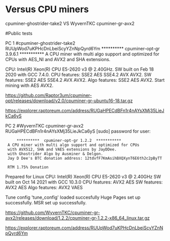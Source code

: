 # Versus CPU miners


cpuminer-ghostrider-take2 VS  WyvernTKC cpuminer-gr-avx2


#Public tests

PC 1
#cpuminer-ghostrider-take2 RUUpWod7uKPHcDnLbeiScyYZnNpQyrd6Ym
**********  cpuminer-opt-gr 3.9.6.1  *********** 
     A CPU miner with multi algo support and optimized for CPUs
     with AES_NI and AVX2 and SHA extensions.
     
CPU: Intel(R) Xeon(R) CPU E5-2620 v3 @ 2.40GHz.
SW built on Feb 18 2020 with GCC 7.4.0.
CPU features: SSE2 AES SSE4.2 AVX AVX2.
SW features: SSE2 AES SSE4.2 AVX AVX2.
Algo features: SSE2 AES AVX2.
Start mining with AES AVX2.

https://github.com/Raptor3um/cpuminer-opt/releases/download/v2.0/cpuminer-gr-ubuntu16-18.tar.gz

https://explorer.raptoreum.com/address/RUGaHPECdBFn1r4nAYsXMj35LieJkCa6yS








PC 2
#WyvernTKC cpuminer-gr-avx2 RUGaHPECdBFn1r4nAYsXMj35LieJkCa6yS
[sudo] password for user: 

         **********  cpuminer-opt-gr 1.2.2  *********** 
     A CPU miner with multi algo support and optimized for CPUs
     with AVX512, SHA and VAES extensions by JayDDee.
     with Ghostrider Algo by Ausminer & Delgon.
     Jay D Dee's BTC donation address: 12tdvfF7KmAsihBXQXynT6E6th2c2pByTT

     RTM 1.75% Donation

Prepared for Linux
CPU: Intel(R) Xeon(R) CPU E5-2620 v3 @ 2.40GHz
SW built on Oct 14 2021 with GCC 10.3.0
CPU features:  AVX2    AES
SW features:   AVX2    AES
Algo features: AVX2   VAES


Tune config 'tune_config' loaded succesfully
Huge Pages set up successfully.
MSR set up successfully.

https://github.com/WyvernTKC/cpuminer-gr-avx2/releases/download/1.2.2/cpuminer-gr-1.2.2-x86_64_linux.tar.gz

https://explorer.raptoreum.com/address/RUUpWod7uKPHcDnLbeiScyYZnNpQyrd6Ym



